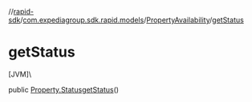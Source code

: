 //[rapid-sdk](../../../index.md)/[com.expediagroup.sdk.rapid.models](../index.md)/[PropertyAvailability](index.md)/[getStatus](get-status.md)

# getStatus

[JVM]\

public [Property.Status](../-property/-status/index.md)[getStatus](get-status.md)()
